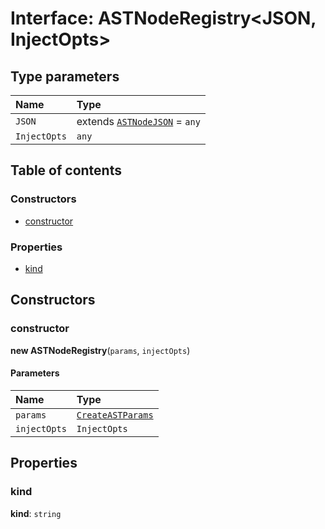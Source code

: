 # Interface: ASTNodeRegistry\<JSON, InjectOpts>

## Type parameters

| Name | Type |
| :------ | :------ |
| `JSON` | extends [`ASTNodeJSON`](/en/auto-docs/fixed-layout-editor/interfaces/ASTNodeJSON.md) = `any` |
| `InjectOpts` | `any` |

## Table of contents

### Constructors

* [constructor](/en/auto-docs/fixed-layout-editor/interfaces/ASTNodeRegistry.md#constructor)

### Properties

* [kind](/en/auto-docs/fixed-layout-editor/interfaces/ASTNodeRegistry.md#kind)

## Constructors

### constructor

**new ASTNodeRegistry**(`params`, `injectOpts`)

#### Parameters

| Name | Type |
| :------ | :------ |
| `params` | [`CreateASTParams`](/en/auto-docs/fixed-layout-editor/interfaces/CreateASTParams.md) |
| `injectOpts` | `InjectOpts` |

## Properties

### kind

**kind**: `string`
